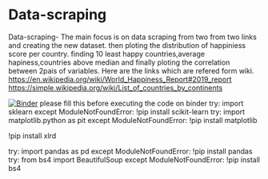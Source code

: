 # Data-scraping
Data-scraping-
The main focus is on data scraping from two from two links and creating the new dataset. then ploting the distribution of happiniess score per country. finding 10 least happy countries,average hapiness,countries above median and finally ploting the correlation between 2pais of variables.
Here are the links which are refered form wiki.
https://en.wikipedia.org/wiki/World_Happiness_Report#2019_report
 https://simple.wikipedia.org/wiki/List_of_countries_by_continents
 
[![Binder](https://mybinder.org/badge_logo.svg)](https://mybinder.org/v2/gh/satvik1988/Data-scraping/Master?filepath=Data%20scraping.ipynb)
please fill this before executing the code on binder
try:
    import sklearn
except ModuleNotFoundError:
        !pip install scikit-learn
try:
    import matplotlib.python as pit
except ModuleNotFoundError:
        !pip install matplotlib
        
!pip install xlrd

try:
    import pandas as pd
except ModuleNotFoundError:
        !pip install pandas
try:
    from bs4 import BeautifulSoup
except ModuleNotFoundError:
        !pip install bs4

